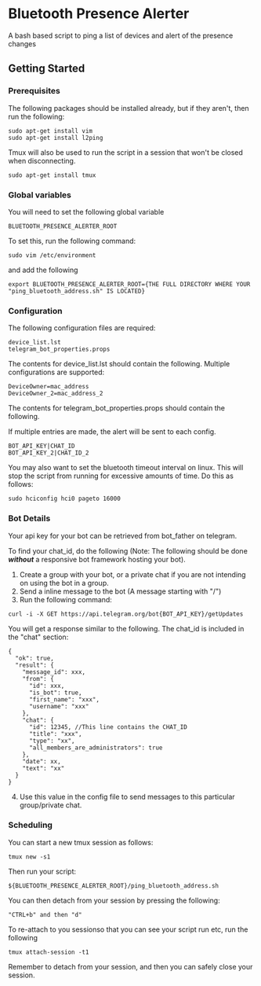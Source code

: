 # Bluetooth Presence Alerter

A bash based script to ping a list of devices and alert of the presence changes

## Getting Started

### Prerequisites

The following packages should be installed already, but if they aren't, then run the following:

```
sudo apt-get install vim
sudo apt-get install l2ping
```

Tmux will also be used to run the script in a session that won't be closed when disconnecting.
```
sudo apt-get install tmux
```

### Global variables 

You will need to set the following global variable
```
BLUETOOTH_PRESENCE_ALERTER_ROOT
```
To set this, run the following command:
```
sudo vim /etc/environment
```
and add the following
```
export BLUETOOTH_PRESENCE_ALERTER_ROOT={THE FULL DIRECTORY WHERE YOUR "ping_bluetooth_address.sh" IS LOCATED}
```

### Configuration

The following configuration files are required:

```
device_list.lst
telegram_bot_properties.props
```

The contents for device_list.lst should contain the following. Multiple configurations are supported:

```
DeviceOwner=mac_address
DeviceOwner_2=mac_address_2
```

The contents for telegram_bot_properties.props should contain the following. 

If multiple entries are made, the alert will be sent to each config.

```
BOT_API_KEY|CHAT_ID
BOT_API_KEY_2|CHAT_ID_2
```

You may also want to set the bluetooth timeout interval on linux. This will stop the script from running for excessive amounts of time.
Do this as follows:

```
sudo hciconfig hci0 pageto 16000
```

### Bot Details

Your api key for your bot can be retrieved from bot_father on telegram.

To find your chat_id, do the following (Note: The following should be done ***without*** a responsive bot framework hosting your bot).
1. Create a group with your bot, or a private chat if you are not intending on using the bot in a group.
2. Send a inline message to the bot (A message starting with "/")
3. Run the following command:
```
curl -i -X GET https://api.telegram.org/bot{BOT_API_KEY}/getUpdates
```
You will get a response similar to the following. The chat_id is included in the "chat" section:
```
{
  "ok": true,
  "result": {
    "message_id": xxx,
    "from": {
      "id": xxx,
      "is_bot": true,
      "first_name": "xxx",
      "username": "xxx"
    },
    "chat": {
      "id": 12345, //This line contains the CHAT_ID
      "title": "xxx",
      "type": "xx",
      "all_members_are_administrators": true
    },
    "date": xx,
    "text": "xx"
  }
}
```
4. Use this value in the config file to send messages to this particular group/private chat.

### Scheduling
You can start a new tmux session as follows:
```
tmux new -s1
```

Then run your script:
```
${BLUETOOTH_PRESENCE_ALERTER_ROOT}/ping_bluetooth_address.sh
```
You can then detach from your session by pressing the following:
```
"CTRL+b" and then "d"
```

To re-attach to you sessionso that you can see your script run etc, run the following
```
tmux attach-session -t1
```

Remember to detach from your session, and then you can safely close your session.
